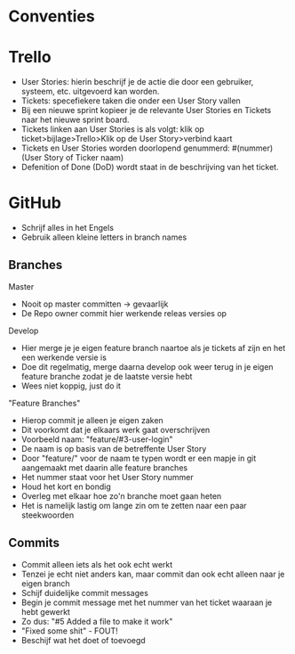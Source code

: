 # Conventies
# Trello

 - User Stories: hierin beschrijf je de actie die door een gebruiker, systeem, etc. uitgevoerd kan worden. 
 - Tickets: specefiekere taken die onder een User Story vallen
 - Bij een nieuwe sprint kopieer je de relevante User Stories en Tickets naar het nieuwe sprint board. 
 - Tickets linken aan User Stories is als volgt: klik op ticket>bijlage>Trello>Klik op de User Story>verbind kaart
 - Tickets en User Stories worden doorlopend genummerd: #(nummer) (User Story of Ticker naam)
 - Defenition of Done (DoD) wordt staat in de beschrijving van het ticket.

# GitHub

 - Schrijf alles in het Engels
 - Gebruik alleen kleine letters in branch names

## Branches

Master

 - Nooit op master committen -> gevaarlijk 
 - De Repo owner commit hier werkende releas versies op

Develop

 - Hier merge je je eigen feature branch naartoe als je tickets af zijn en het een werkende versie is
 - Doe dit regelmatig, merge daarna develop ook weer terug in je eigen feature branche zodat je de laatste versie hebt
 - Wees niet koppig, just do it

"Feature Branches"

 - Hierop commit je alleen je eigen zaken
 - Dit voorkomt dat je elkaars werk gaat overschrijven
 - Voorbeeld naam: "feature/#3-user-login"
 - De naam is op basis van de betreffente User Story
 - Door "feature/" voor de naam te typen wordt er een mapje in git aangemaakt met daarin alle feature branches
 - Het nummer staat voor het User Story nummer 
 - Houd het kort en bondig
 - Overleg met elkaar hoe zo'n branche moet gaan heten
 - Het is namelijk lastig om lange zin om te zetten naar een paar steekwoorden


## Commits

 - Commit alleen iets als het ook echt werkt
 - Tenzei je echt niet anders kan, maar commit dan ook echt alleen naar je eigen branch
 - Schijf duidelijke commit messages
 - Begin je commit message met het nummer van het ticket waaraan je hebt gewerkt
 - Zo dus: "#5 Added a file to make it work"
 - "Fixed some shit" - FOUT!
 - Beschijf wat het doet of toevoegd
